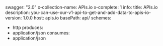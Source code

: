 swagger: "2.0"
x-collection-name: APIs.io
x-complete: 1
info:
  title: APIs.io
  description: you-can-use-our-v1-api-to-get-and-add-data-to-apis-io-
  version: 1.0.0
host: apis.io
basePath: api/
schemes:
- http
produces:
- application/json
consumes:
- application/json